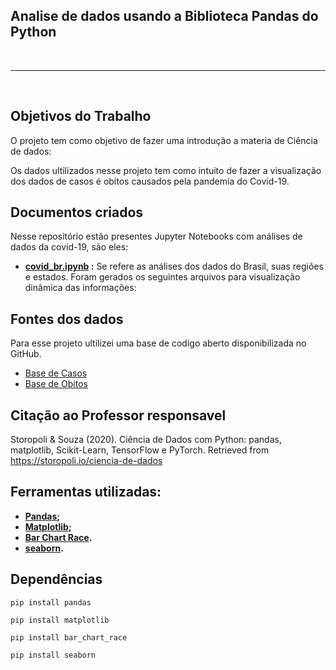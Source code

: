 ## Analise de dados usando a Biblioteca Pandas do Python <br> ##
<br>

---
<br>

## Objetivos do Trabalho
O projeto tem como objetivo de fazer uma introdução a materia de Ciência de dados:

Os dados ultilizados nesse projeto tem como intuito de fazer a visualização dos dados de casos é obitos causados pela pandemia do Covid-19.

## Documentos criados
Nesse repositório estão presentes Jupyter Notebooks com análises de dados da covid-19, são eles:

- **[covid_br.ipynb](https://github.com/cecellhax/analises_covid19/blob/main/covid_br.ipynb) :**
Se refere as análises dos dados do Brasil, suas regiões e estados. Foram gerados os seguintes arquivos para visualização dinâmica das informações:


## Fontes dos dados
Para esse projeto ultilizei uma base de codigo aberto disponibilizada no GitHub.

  - [Base de Casos](https://github.com/CSSEGISandData/COVID-19/blob/master/csse_covid_19_data/csse_covid_19_time_series/time_series_covid19_confirmed_global.csv) 
  - [Base de Obitos](https://github.com/CSSEGISandData/COVID-19/blob/master/csse_covid_19_data/csse_covid_19_time_series/time_series_covid19_deaths_global.csv)


## Citação ao Professor responsavel 

Storopoli & Souza (2020). Ciência de Dados com Python: pandas, matplotlib, Scikit-Learn, TensorFlow e PyTorch. Retrieved from https://storopoli.io/ciencia-de-dados


## Ferramentas utilizadas:

- **[Pandas](https://pandas.pydata.org/pandas-docs/stable/);**
- **[Matplotlib](https://matplotlib.org/);**
- **[Bar Chart Race](https://www.dexplo.org/bar_chart_race/).**
- **[seaborn](https://www.dexplo.org/bar_chart_race/).**

## Dependências

`pip install pandas`

`pip install matplotlib`

`pip install bar_chart_race`

`pip install seaborn`

